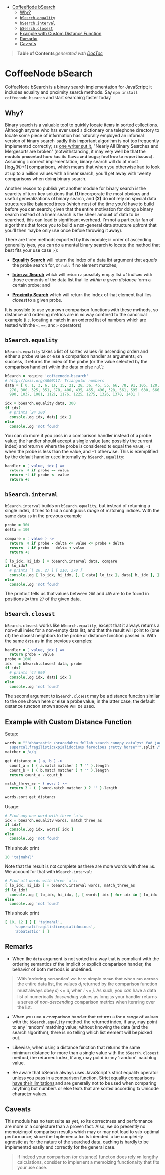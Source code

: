 

- [CoffeeNode bSearch](#coffeenode-bsearch)
	- [Why?](#why)
	- [`bSearch.equality`](#bsearchequality)
	- [`bSearch.interval`](#bsearchinterval)
	- [`bSearch.closest`](#bsearchclosest)
	- [Example with Custom Distance Function](#example-with-custom-distance-function)
	- [Remarks](#remarks)
	- [Caveats](#caveats)

> **Table of Contents**  *generated with [DocToc](http://doctoc.herokuapp.com/)*


# CoffeeNode bSearch

CoffeeNode bSearch is a binary search implementation for JavaScript; it includes equality and proximity
search methods. Say `npm install coffeenode-bsearch` and start searching faster today!

## Why?

Binary search is a valuable tool to quickly locate items in sorted collections. Although anyone who has
ever used a dictionary or a telephone directory to locate some piece of information has naturally employed
an informal version of binary search, sadly this important algorithm is not too frequently implemented correctly;
as [one writer put it](http://googleresearch.blogspot.de/2006/06/extra-extra-read-all-about-it-nearly.html),
"Nearly All Binary Searches and Mergesorts are broken" (notwithstanding, it may very well be that the
module presented here has its flaws and bugs; feel free to report issues). Assuming a correct
implementation, binary search will do at most ⌊log<sub>2</sub>(*N*)+1⌋ comparisons, which means that when
you otherwise had to look at up to a million values with a linear search, you'll get away with twenty
comparisons when doing binary search.

Another reason to publish yet another module for binary search is the scarcity of turn-key solutions that
**(1)** incorporate the most obvious and useful generalizations of binary search, and **(2)** do not rely
on special data structures like balanced trees (which most of the time you'd have to build before you can
search; given that the entire motivation for doing a binary search instead of a linear search is the sheer
amount of data to be searched, this can lead to significant overhead. I'm not a particular fan of algorithms
that force you to build a non-general data structure upfront that you'll then maybe only use once before
throwing it away).

There are three methods exported by this module; in order of ascending generality (yes, you can do a
mental binary search to locate the method that best fits your use case ;-):

* [**Equality Search**](#bsearchequality) will return the index of a data list argument that *equals* the
probe search for, or `null` if no element matches;

* [**Interval Search**](#bsearchinterval) which will return a possibly empty list of indices with those
elements of the data list that lie *within a given distance* form a certain probe; and

* [**Proximity Search**](#bsearchclosest) which will return the index of that element that lies *closest*
to a given probe.

It is possible to use your own comparison functions with these methods, so distance and ordering metrics
are in no way confined to the canonical example (i.e. locating a match in an ordered list of numbers which
are tested with the `<`, `==`, and `>` operators).

## `bSearch.equality`

`bSearch.equality` takes a list of sorted values (in ascending order) and either a probe value or else a
comparison handler as arguments; on success, it returns the index of the probe (or the value selected by the
comparison handler) within the data or else `null`:

````coffeescript
bSearch = require 'coffeenode-bsearch'
# http://oeis.org/A000217: Triangular numbers
data = [ 0, 1, 3, 6, 10, 15, 21, 28, 36, 45, 55, 66, 78, 91, 105, 120, 136, 153, 171, 190, 210, 231, 253,
  276, 300, 325, 351, 378, 406, 435, 465, 496, 528, 561, 595, 630, 666, 703, 741, 780, 820, 861, 903, 946,
  990, 1035, 1081, 1128, 1176, 1225, 1275, 1326, 1378, 1431 ]

idx = bSearch.equality data, 300
if idx?
  # prints `24 300`
  console.log idx, data[ idx ]
else
  console.log 'not found'
````

You can do more if you pass in a comparison handler instead of a probe value; the handler should accept
a single value (and possibly the current index) and return `0` where the probe is considered to equal the
value, `-1` when the probe is less than the value, and `+1` otherwise. This is exemplified by the default
handler used internally by `bSearch.equality`:

````coffeescript
handler = ( value, idx ) =>
  return  0 if probe == value
  return -1 if probe <  value
  return +1
````

## `bSearch.interval`

`bSearch.interval` builds on `bSearch.equality`, but instead of returning a single index, it tries to find
a contiguous *range* of matching indices. With the same `data` as in the previous example:

````coffeescript
probe = 300
delta = 100

compare = ( value ) ->
  return  0 if probe - delta <= value <= probe + delta
  return -1 if probe - delta < value
  return +1

[ lo_idx, hi_idx ] = bSearch.interval data, compare
if lo_idx?
  # prints `[ 20, 27 ] [ 210, 378 ]`
  console.log [ lo_idx, hi_idx, ], [ data[ lo_idx ], data[ hi_idx ], ]
else
  console.log 'not found'
````

The printout tells us that values between `200` and `400` are to be found in positions `20` thru `27` of the
given data.

## `bSearch.closest`

`bSearch.closest` works like `bSearch.equality`, except that it always returns a non-null index for a
non-empty data list, and that the result will point to (one of) the closest neighbors to the probe or
distance function passed in. With the same `data` as in the previous examples:

````coffeescript
handler = ( value, idx ) =>
  return probe - value
probe = 1000
idx   = bSearch.closest data, probe
if idx?
  # prints `44 990`
  console.log idx, data[ idx ]
else
  console.log 'not found'
````

The second argument to `bSearch.closest` may be a distance function similar to the one shown here or else
a probe value; in the latter case, the default distance function shown above will be used.

## Example with Custom Distance Function

Setup:

````coffeescript
words = """abbatastic abracadabra fellah search canopy catalyst fad jaded alley tajmahal
  supercalifragilisticexpialidocious ferocious pretty horse""".split /\s+/
matcher = /a/g

get_distance = ( a, b ) ->
  count_a = ( ( a.match matcher ) ? '' ).length
  count_b = ( ( b.match matcher ) ? '' ).length
  return count_a - count_b

match_three_as = ( word ) ->
  return 3 - ( ( word.match matcher ) ? '' ).length

words.sort get_distance
````

Usage:

````coffeescript
# Find any one word with three `a`s:
idx = bSearch.equality words, match_three_as
if idx?
  console.log idx, words[ idx ]
else
  console.log 'not found'
````

This should print

````coffeescript
10 'tajmahal'
````

Note that the result is not complete as there are more words with three `a`s. We account for that with
`bSearch.interval`:

````coffeescript
# Find all words with three `a`s:
[ lo_idx, hi_idx ] = bSearch.interval words, match_three_as
if lo_idx?
  console.log [ lo_idx, hi_idx, ], [ words[ idx ] for idx in [ lo_idx .. hi_idx ] ]
else
  console.log 'not found'
````

This should print

````coffeescript
[ 10, 12 ] [ [ 'tajmahal',
    'supercalifragilisticexpialidocious',
    'abbatastic' ] ]
````

## Remarks

* When the `data` argument is not sorted in a way that is compliant with the ordering semantics of the
implicit or explicit comparison handler, the behavior of both methods is undefined.

> With 'ordering semantics' we here simple mean that when run across the entire data list, the values
> *d*<sub>*i*</sub> returned by the comparison function must always obey
> *d*<sub>*i*</sub> <= *d*<sub>*j*</sub> when *i* <= *j*.
> As such, you *can* have a data list of numerically *descending* values
> as long as your handler returns a series of *non-descending* comparison metrics when iterating over the list.

* When you use a comparison handler that returns `0` for a range of values with the `bSearch.equality`
method, the returned index, if any, may point to any 'random' matching value; without  knowing the data (and
the search algorithm), there is no telling which list element will be picked out.

* Likewise, when using a distance function that returns the same minimum distance for more than a single
value with the `bSearch.closest` method, the returned index, if any, may point to any 'random' matching
value.

* Be aware that bSearch always uses JavaScript's strict
equality operator unless you pass in a comparison function. Strict equality comparisons
[have their limitations](http://bonsaiden.github.io/JavaScript-Garden/#types.equality) and are generally
not to be used when comparing anything but numbers or else texts that are sorted according to Unicode
character values.

## Caveats

This module has no test suite as yet, so its correctness and performance are more of a conjecture than a
proven fact. Also, we do presently no memoizing of comparison results which may or may not lead to
sub-optimal performance; since the implementation is intended to be completely agnostic as for the nature
of the searched data, caching is hardly to be implemented easily and correctly for the general case.

> If indeed your comparison (or distance) function does rely on lengthy calculations, consider to implement
> a memoizing functionality that fits your use case.





